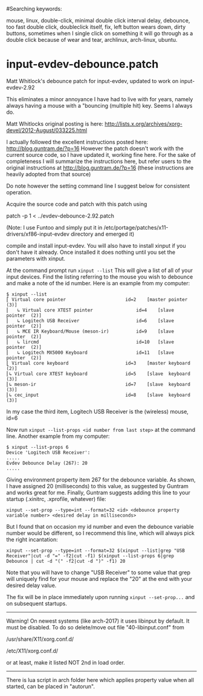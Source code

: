 #Searching keywords:

mouse, linux, double-click, minimal double click interval delay, debounce, too fast double click, doubleclick itself, fix, left button wears down, dirty buttons, sometimes when I single click on something it will go through as a double click because of wear and tear, archlinux, arch-linux, ubuntu.

# input-evdev-debounce.patch
Matt Whitlock's debounce patch for input-evdev, updated to work on input-evdev-2.92

This eliminates a minor annoyance I have had to live with for years, namely always having a mouse with a "bouncing (multiple hit) key.  Seems I always do.

Matt Whitlocks original posting is here: http://lists.x.org/archives/xorg-devel/2012-August/033225.html

I actually followed the excellent instructions posted here: http://blog.guntram.de/?p=16
However the patch doesn't work with the current source code, so I have updated it, working fine here.
For the sake of completeness I will summarize the instructions here, but refer users to the original instructions at 
http://blog.guntram.de/?p=16 (these instructions are heavily adopted from that source)

Do note however the setting command line I suggest below for consistent operation.

Acquire the source code and patch with this patch using

  patch -p 1 < ../evdev-debounce-2.92.patch
  
(Note: I use Funtoo and simply put it in /etc/portage/patches/x11-drivers/xf86-input-evdev directory and emerged it)

compile and install input-evdev.  You will also have to install xinput if you don't have it already.
Once installed it does nothing until you set the parameters with xinput.

At the command prompt run ```xinput --list```
This will give a list of all of your input devices.  Find the listing referring to the mouse you wish to debounce
and make a note of the id number.
Here is an example from my computer:

    $ xinput --list
    ⎡ Virtual core pointer                    	id=2	[master pointer  (3)]
    ⎜   ↳ Virtual core XTEST pointer              	id=4	[slave  pointer  (2)]
    ⎜   ↳ Logitech USB Receiver                   	id=6	[slave  pointer  (2)]
    ⎜   ↳ MCE IR Keyboard/Mouse (meson-ir)        	id=9	[slave  pointer  (2)]
    ⎜   ↳ lircmd                                  	id=10	[slave  pointer  (2)]
    ⎜   ↳ Logitech MX5000 Keyboard                	id=11	[slave  pointer  (2)]
    ⎣ Virtual core keyboard                   	id=3	[master keyboard (2)]
    ⎜↳ Virtual core XTEST keyboard             	id=5	[slave  keyboard (3)]
    ⎜↳ meson-ir                                	id=7	[slave  keyboard (3)]
    ⎜↳ cec_input                               	id=8	[slave  keyboard (3)]
        
In my case the third item, Logitech USB Receiver is the (wireless) mouse, id=6

Now run ```xinput --list-props <id number from last step>``` at the command line.  Another example from my computer:

    $ xinput --list-props 6
    Device 'Logitech USB Receiver':
    .....
    Evdev Debounce Delay (267):	20
    .....

Giving environment property item 267 for the debounce variable.  As shown, I have assigned 20 (milliseconds) to this
value, as suggested by Guntram and works great for me.
Finally, Guntram suggests adding this line to your startup (.xinitrc, .xprofile, whatever) file:

    xinput --set-prop --type=int --format=32 <id> <debounce property variable number> <desired delay in milliseconds>

But I found that on occasion my id number and even the debounce variable number would be different, so I recommend
this line, which will always pick the right incantation:

    xinput --set-prop --type=int --format=32 $(xinput --list|grep "USB Receiver"|cut -d "=" -f2|cut -f1) $(xinput --list-props 6|grep Debounce | cut -d "(" -f2|cut -d ")" -f1) 20

Note that you will have to change "USB Receiver" to some value that grep will uniquely find for your mouse and replace the "20" at the end with your desired delay value.

The fix will be in place immediately upon running ```xinput --set-prop...``` and on subsequent startups.

-----------------------------------------------------------------------------------------------------------------
Warning! On newest systems (like arch-2017) it uses libinput by default. It must be disabled. To do so delete/move out file
"40-libinput.conf" from

/usr/share/X11/xorg.conf.d/

/etc/X11/xorg.conf.d/

or at least, make it listed NOT 2nd in load order.

----------------------------------------------------------------
There is lua script in arch folder here which applies property value when all started, can be placed in "autorun".
